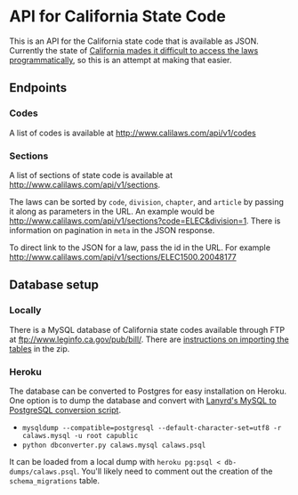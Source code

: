 # API for California State Code

This is an API for the California state code that is available as JSON. Currently the state of [California mades it difficult to access the laws programmatically](https://github.com/tylerpearson/state-code-scrapers/blob/master/ca/scrape.rb), so this is an attempt at making that easier.

## Endpoints

### Codes

A list of codes is available at http://www.calilaws.com/api/v1/codes

### Sections

A list of sections of state code is available at http://www.calilaws.com/api/v1/sections.

The laws can be sorted by `code`, `division`, `chapter`, and `article` by passing it along as parameters in the URL. An example would be http://www.calilaws.com/api/v1/sections?code=ELEC&division=1. There is information on pagination in `meta` in the JSON response.

To direct link to the JSON for a law, pass the id in the URL. For example http://www.calilaws.com/api/v1/sections/ELEC1500.20048177

## Database setup

### Locally

There is a MySQL database of California state codes available through FTP at ftp://www.leginfo.ca.gov/pub/bill/. There are [instructions on importing the tables](https://s3.amazonaws.com/cali-laws/pubinfo_Readme.pdf) in the zip.

### Heroku

The database can be converted to Postgres for easy installation on Heroku. One option is to dump the database and convert with [Lanyrd's MySQL to PostgreSQL conversion script](https://github.com/lanyrd/mysql-postgresql-converter).

- `mysqldump --compatible=postgresql --default-character-set=utf8 -r calaws.mysql -u root capublic`
- `python dbconverter.py calaws.mysql calaws.psql`

It can be loaded from a local dump with `heroku pg:psql < db-dumps/calaws.psql`. You'll likely need to comment out the creation of the `schema_migrations` table.


